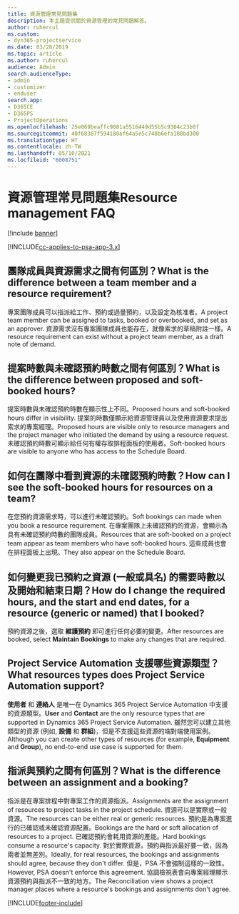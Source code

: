 ```yaml
---
title: 資源管理常見問題集
description: 本主題提供關於資源管理的常見問題解答。
author: ruhercul
ms.custom:
- dyn365-projectservice
ms.date: 03/28/2019
ms.topic: article
ms.author: ruhercul
audience: Admin
search.audienceType:
- admin
- customizer
- enduser
search.app:
- D365CE
- D365PS
- ProjectOperations
ms.openlocfilehash: 25e069beaffc9081a5516449d55b5c9304c23b0f
ms.sourcegitcommit: 40f68387f594180af64a5e5c748b6efa188bd300
ms.translationtype: HT
ms.contentlocale: zh-TW
ms.lasthandoff: 05/10/2021
ms.locfileid: "6008751"
---
```

# <a name="resource-management-faq"></a><span data-ttu-id="82867-103">資源管理常見問題集</span><span class="sxs-lookup"><span data-stu-id="82867-103">Resource management FAQ</span></span>

[!include [banner](../includes/psa-now-project-operations.md)]

[!INCLUDE[cc-applies-to-psa-app-3.x](../includes/cc-applies-to-psa-app-3x.md)]

## <a name="what-is-the-difference-between-a-team-member-and-a-resource-requirement"></a><span data-ttu-id="82867-104">團隊成員與資源需求之間有何區別？</span><span class="sxs-lookup"><span data-stu-id="82867-104">What is the difference between a team member and a resource requirement?</span></span>

<span data-ttu-id="82867-105">專案團隊成員可以指派給工作、預約或過量預約，以及設定為核准者。</span><span class="sxs-lookup"><span data-stu-id="82867-105">A project team member can be assigned to tasks, booked or overbooked, and set as an approver.</span></span> <span data-ttu-id="82867-106">資源需求沒有專案團隊成員也能存在，就像索求的草稿附註一樣。</span><span class="sxs-lookup"><span data-stu-id="82867-106">A resource requirement can exist without a project team member, as a draft note of demand.</span></span> 

## <a name="what-is-the-difference-between-proposed-and-soft-booked-hours"></a><span data-ttu-id="82867-107">提案時數與未確認預約時數之間有何區別？</span><span class="sxs-lookup"><span data-stu-id="82867-107">What is the difference between proposed and soft-booked hours?</span></span>

<span data-ttu-id="82867-108">提案時數與未確認預約時數在顯示性上不同。</span><span class="sxs-lookup"><span data-stu-id="82867-108">Proposed hours and soft-booked hours differ in visibility.</span></span> <span data-ttu-id="82867-109">提案的時數僅顯示給資源管理員以及使用資源要求提出索求的專案經理。</span><span class="sxs-lookup"><span data-stu-id="82867-109">Proposed hours are visible only to resource managers and the project manager who initiated the demand by using a resource request.</span></span> <span data-ttu-id="82867-110">未確認預約時數可顯示給任何有權存取排程面板的使用者。</span><span class="sxs-lookup"><span data-stu-id="82867-110">Soft-booked hours are visible to anyone who has access to the Schedule Board.</span></span>

## <a name="how-can-i-see-the-soft-booked-hours-for-resources-on-a-team"></a><span data-ttu-id="82867-111">如何在團隊中看到資源的未確認預約時數？</span><span class="sxs-lookup"><span data-stu-id="82867-111">How can I see the soft-booked hours for resources on a team?</span></span>

<span data-ttu-id="82867-112">在您預約資源需求時，可以進行未確認預約。</span><span class="sxs-lookup"><span data-stu-id="82867-112">Soft bookings can made when you book a resource requirement.</span></span> <span data-ttu-id="82867-113">在專案團隊上未確認預約的資源，會顯示為具有未確認預約時數的團隊成員。</span><span class="sxs-lookup"><span data-stu-id="82867-113">Resources that are soft-booked on a project team appear as team members who have soft-booked hours.</span></span> <span data-ttu-id="82867-114">這些成員也會在排程面板上出現。</span><span class="sxs-lookup"><span data-stu-id="82867-114">They also appear on the Schedule Board.</span></span>

## <a name="how-do-i-change-the-required-hours-and-the-start-and-end-dates-for-a-resource-generic-or-named-that-i-booked"></a><span data-ttu-id="82867-115">如何變更我已預約之資源 (一般或具名) 的需要時數以及開始和結束日期？</span><span class="sxs-lookup"><span data-stu-id="82867-115">How do I change the required hours, and the start and end dates, for a resource (generic or named) that I booked?</span></span>

<span data-ttu-id="82867-116">預約資源之後，選取 **維護預約** 即可進行任何必要的變更。</span><span class="sxs-lookup"><span data-stu-id="82867-116">After resources are booked, select **Maintain Bookings** to make any changes that are required.</span></span>

## <a name="what-resources-types-does-project-service-automation-support"></a><span data-ttu-id="82867-117">Project Service Automation 支援哪些資源類型？</span><span class="sxs-lookup"><span data-stu-id="82867-117">What resources types does Project Service Automation support?</span></span>

<span data-ttu-id="82867-118">**使用者** 和 **連絡人** 是唯一在 Dynamics 365 Project Service Automation 中支援的資源類型。</span><span class="sxs-lookup"><span data-stu-id="82867-118">**User** and **Contact** are the only resource types that are supported in Dynamics 365 Project Service Automation.</span></span> <span data-ttu-id="82867-119">雖然您可以建立其他類型的資源 (例如, **設備** 和 **群組**)，但是不支援這些資源的端對端使用案例。</span><span class="sxs-lookup"><span data-stu-id="82867-119">Although you can create other types of resources (for example, **Equipment** and **Group**), no end-to-end use case is supported for them.</span></span>

## <a name="what-is-the-difference-between-an-assignment-and-a-booking"></a><span data-ttu-id="82867-120">指派與預約之間有何區別？</span><span class="sxs-lookup"><span data-stu-id="82867-120">What is the difference between an assignment and a booking?</span></span>

<span data-ttu-id="82867-121">指派是在專案排程中對專案工作的資源指派。</span><span class="sxs-lookup"><span data-stu-id="82867-121">Assignments are the assignment of resources to project tasks in the project schedule.</span></span> <span data-ttu-id="82867-122">資源可以是實際或一般資源。</span><span class="sxs-lookup"><span data-stu-id="82867-122">The resources can be either real or generic resources.</span></span> <span data-ttu-id="82867-123">預約是為專案進行的已確認或未確認資源配置。</span><span class="sxs-lookup"><span data-stu-id="82867-123">Bookings are the hard or soft allocation of resources to a project.</span></span> <span data-ttu-id="82867-124">已確認預約會耗用資源的產能。</span><span class="sxs-lookup"><span data-stu-id="82867-124">Hard bookings consume a resource's capacity.</span></span> <span data-ttu-id="82867-125">對於實際資源，預約與指派最好要一致，因為兩者並無差別。</span><span class="sxs-lookup"><span data-stu-id="82867-125">Ideally, for real resources, the bookings and assignments should agree, because they don't differ.</span></span> <span data-ttu-id="82867-126">但是，PSA 不會強制這樣的一致性。</span><span class="sxs-lookup"><span data-stu-id="82867-126">However, PSA doesn't enforce this agreement.</span></span> <span data-ttu-id="82867-127">協調檢視表會向專案經理顯示資源預約與指派不一致的地方。</span><span class="sxs-lookup"><span data-stu-id="82867-127">The Reconciliation view shows a project manager places where a resource's bookings and assignments don't agree.</span></span>


[!INCLUDE[footer-include](../includes/footer-banner.md)]
